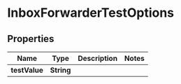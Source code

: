 

# InboxForwarderTestOptions

## Properties

Name | Type | Description | Notes
------------ | ------------- | ------------- | -------------
**testValue** | **String** |  | 



